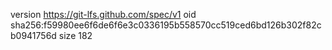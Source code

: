 version https://git-lfs.github.com/spec/v1
oid sha256:f59980ee6f6de6f6e3c0336195b558570cc519ced6bd126b302f82cb0941756d
size 182
